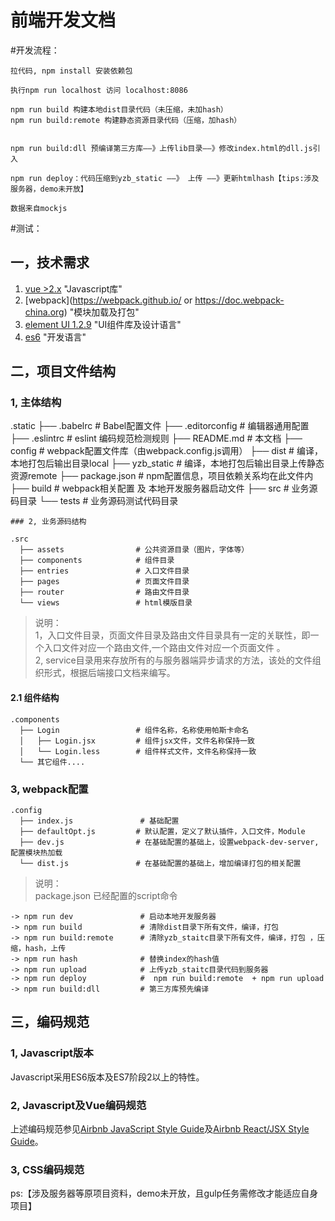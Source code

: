 # 前端开发文档

#开发流程：
    
    拉代码, npm install 安装依赖包
    
    执行npm run localhost 访问 localhost:8086

    npm run build 构建本地dist目录代码（未压缩，未加hash）
    npm run build:remote 构建静态资源目录代码（压缩，加hash）
    

    npm run build:dll 预编译第三方库——》上传lib目录——》修改index.html的dll.js引入

    npm run deploy：代码压缩到yzb_static ——》 上传 ——》更新htmlhash【tips:涉及服务器，demo未开放】

    数据来自mockjs
    
#测试：


## 一，技术需求

1. [vue >2.x](https://cn.vuejs.org/)  "Javascript库"
2. [webpack](https://webpack.github.io/  or https://doc.webpack-china.org)    "模块加载及打包"
3. [element UI 1.2.9](http://element.eleme.io/#/zh-CN) "UI组件库及设计语言"
4. [es6](http://es6.ruanyifeng.com/)  "开发语言"


## 二，项目文件结构

### 1, 主体结构

.static
├── .babelrc                # Babel配置文件
├── .editorconfig           # 编辑器通用配置
├── .eslintrc               # eslint 编码规范检测规则
├── README.md               # 本文档
├── config                  # webpack配置文件库（由webpack.config.js调用）
├── dist                    # 编译，本地打包后输出目录local
├── yzb_static              # 编译，本地打包后输出目录上传静态资源remote
├── package.json            # npm配置信息，项目依赖关系均在此文件内
├── build                   # webpack相关配置 及 本地开发服务器启动文件
├── src                     # 业务源码目录
└── tests                   # 业务源码测试代码目录
```
### 2, 业务源码结构

.src
  ├── assets                # 公共资源目录（图片，字体等）
  ├── components            # 组件目录
  ├── entries               # 入口文件目录
  ├── pages                 # 页面文件目录
  ├── router                # 路由文件目录
  └── views                 # html模版目录
 ```
> 说明：<br>
> 1，入口文件目录，页面文件目录及路由文件目录具有一定的关联性，即一个入口文件对应一个路由文件,一个路由文件对应一个页面文件 。<br>
> 2, service目录用来存放所有的与服务器端异步请求的方法，该处的文件组织形式，根据后端接口文档来编写。

#### 2.1 组件结构
```shell
.components
  ├── Login                 # 组件名称，名称使用帕斯卡命名
  │   ├── Login.jsx         # 组件jsx文件，文件名称保持一致
  │   └── Login.less        # 组件样式文件，文件名称保持一致
  └── 其它组件....
```
### 3, webpack配置
```shell
.config
  ├── index.js               # 基础配置
  ├── defaultOpt.js         # 默认配置，定义了默认插件，入口文件，Module
  ├── dev.js                # 在基础配置的基础上，设置webpack-dev-server,配置模块热加载
  └── dist.js               # 在基础配置的基础上，增加编译打包的相关配置
```
> 说明：<br>
> package.json 已经配置的script命令
```shell
-> npm run dev               # 启动本地开发服务器
-> npm run build             # 清除dist目录下所有文件，编译，打包
-> npm run build:remote      # 清除yzb_staitc目录下所有文件，编译，打包 ，压缩，hash，上传
-> npm run hash              # 替换index的hash值
-> npm run upload            # 上传yzb_staitc目录代码到服务器
-> npm run deploy            #  npm run build:remote  + npm run upload
-> npm run build:dll         # 第三方库预先编译
```

## 三，编码规范

### 1, Javascript版本
Javascript采用ES6版本及ES7阶段2以上的特性。

### 2, Javascript及Vue编码规范
上述编码规范参见[Airbnb JavaScript Style Guide](https://github.com/airbnb/javascript)及[Airbnb React/JSX Style Guide](https://github.com/airbnb/javascript/tree/master/react)。
### 3, CSS编码规范




ps:【涉及服务器等原项目资料，demo未开放，且gulp任务需修改才能适应自身项目】
